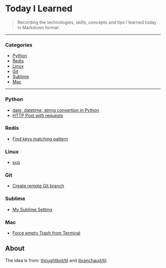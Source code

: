 # Today I Learned

> Recording the technologies, skills, concepts and tips I learned today in Markdown format.

---

### Categories

* [Python](#python)
* [Redis](#redis)
* [Linux](#linux)
* [Git](#git)
* [Sublime](#sublime)
* [Mac](#mac)

---

### Python

* [date, datetime, string convertion in Python](python/date-datetime-string-convert.md)
* [HTTP Post with requests](python/http-post-with-requests.md)

### Redis

* [Find keys matching pattern](redis/find-keys-matching-pattern.md)

### Linux

* [scp](linux/secure-copy.md)

### Git

* [Create remote Git branch](git/create-remote-branch.md)

### Sublime

* [My Sublime Setting](sublime/sublime-setting.json)

### Mac

* [Force empty Trash from Terminal](mac/empty-trash-from-terminal.md)

## About

The idea is from: [thoughtbot/til](https://github.com/thoughtbot/til) and [jbranchaud/til](https://github.com/jbranchaud/til).
